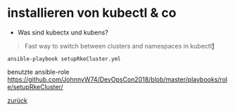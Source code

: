 installieren von kubectl & co
===

* Was sind kubectx und kubens?

> Fast way to switch between clusters and namespaces in kubectl[1]

```ansible-playbook setupRkeCluster.yml```


benutzte ansible-role https://github.com/JohnnyW74/DevOpsCon2018/blob/master/playbooks/role/setupRkeCluster/

[1]: https://github.com/ahmetb/kubectx

[zurück](https://github.com/JohnnyW74/DevOpsCon2018/blob/master/doc/10-create-k8s-cluster.md)

